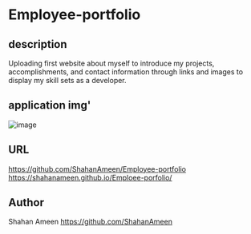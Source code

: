 # Employee-portfolio

## description
Uploading first website about myself to introduce my projects, accomplishments, and contact information through links and images to display my skill sets as a developer.

## application img'
![image](https://github.com/ShahanAmeen/Employee-portfolio/assets/144054784/83a1d1be-163f-44d5-a777-684168e16e89)


## URL
https://github.com/ShahanAmeen/Employee-portfolio
https://shahanameen.github.io/Emploee-porfolio/ 
## Author
Shahan Ameen
https://github.com/ShahanAmeen 
